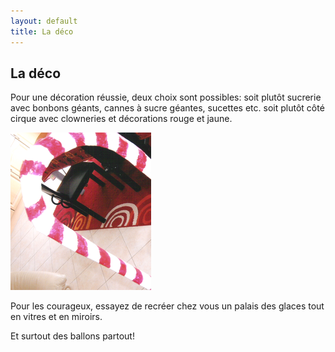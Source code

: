 ```yaml
---
layout: default
title: La déco
---
```


## La déco

Pour une décoration réussie, deux choix sont possibles: soit plutôt sucrerie avec bonbons géants, cannes à sucre géantes, sucettes etc. soit plutôt côté cirque avec clowneries et décorations rouge et jaune.

![canne](/assets/images/pages/canne.png)

Pour les courageux, essayez de recréer chez vous un palais des glaces tout en vitres et en miroirs.

Et surtout des ballons partout!